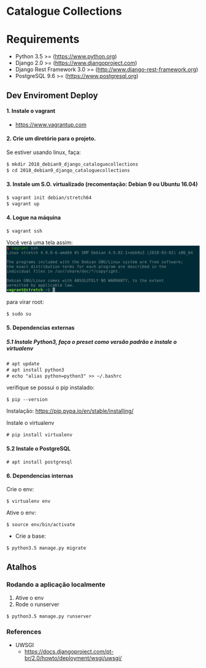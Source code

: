 # Catalogue Collections

# Requirements
* Python 3.5 >= (https://www.python.org)
* Django 2.0 >= (https://www.djangoproject.com)
* Django Rest Framework 3.0 >= (http://www.django-rest-framework.org)
* PostgreSQL 9.6 >= (https://www.postgresql.org)


## Dev Enviroment Deploy

#### 1. Instale o vagrant
  * https://www.vagrantup.com

#### 2. Crie um diretório para o projeto.
Se estiver usando linux, faça:
```
$ mkdir 2018_debian9_django_cataloguecollections
$ cd 2018_debian9_django_cataloguecollections
```

#### 3. Instale um S.O. virtualizado (recomentação: Debian 9 ou Ubuntu 16.04)
```
$ vagrant init debian/stretch64
$ vagrant up
```

#### 4. Logue na máquina
```
$ vagrant ssh
```
Você verá uma tela assim:
![Vagrant Start Screen](images/2018_vagrant_beginning.png)

para virar root:
```
$ sudo su
```

#### 5. Dependencias externas

##### 5.1 Instale Python3, faça o preset como versão padrão e instale o virtualenv
```
# apt update
# apt install python3
# echo "alias python=python3" >> ~/.bashrc
```

verifique se possui o pip instalado:
```
$ pip --version
```
Instalação: https://pip.pypa.io/en/stable/installing/

Instale o virtualenv
```
# pip install virtualenv
```

#### 5.2 Instale o PostgreSQL
```
# apt install postgresql
```


#### 6. Dependencias internas

Crie o env:

```
$ virtualenv env
```

Ative o env:
```
$ source env/bin/activate
```

* Crie a base:
```
$ python3.5 manage.py migrate
```

## Atalhos

### Rodando a aplicação localmente
1. Ative o env
2. Rode o runserver
```
$ python3.5 manage.py runserver
```



### References
* UWSGI
  * https://docs.djangoproject.com/pt-br/2.0/howto/deployment/wsgi/uwsgi/

